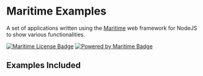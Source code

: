 # Maritime Examples

A set of applications written using the [Maritime](https://github.com/t0mgithub/maritime) web framework for NodeJS to show various functionalities.

[![Maritime License Badge](https://img.shields.io/badge/license-MIT-blue)](LICENSE)
[![Powered by Maritime Badge](https://img.shields.io/badge/powered%20by-maritime-red)](https://github.com/t0mgithub/maritime)

## Examples Included
